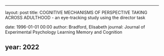 ---
layout: post
title: COGNITIVE MECHANISMS OF PERSPECTIVE TAKING ACROSS ADULTHOOD - an eye-tracking study using the director task

date: 1996-01-01 00:00
author: Bradford, Elisabeth
journal: Journal of Experimental Psychology Learning Memory and Cognition

year: 2022
----